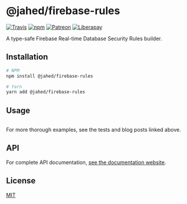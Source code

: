 # @jahed/firebase-rules

[![Travis](https://img.shields.io/travis/jahed/firebase-rules.svg)](https://travis-ci.org/jahed/firebase-rules)
[![npm](https://img.shields.io/npm/v/@jahed/firebase-rules.svg)](https://www.npmjs.com/package/@jahed/firebase-rules)
[![Patreon](https://img.shields.io/badge/patreon-donate-f96854.svg)](https://www.patreon.com/jahed)
[![Liberapay](https://img.shields.io/badge/liberapay-donate-d9b113.svg)](https://liberapay.com/jahed)

A type-safe Firebase Real-time Database Security Rules builder.

## Installation

```bash
# NPM
npm install @jahed/firebase-rules

# Yarn
yarn add @jahed/firebase-rules
```

## Usage

```js

```

For more thorough examples, see the tests and blog posts linked above.

## API

For complete API documentation, [see the documentation website](https://jahed.github.io/firebase-rules/).


## License

[MIT](LICENSE)
